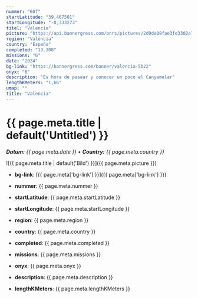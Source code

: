 ```yaml
---
nummer: "607"
startLatitude: "39,467501"
startLongitude: "-0,333273"
titel: "Valencia"
picture: "https://api.bannergress.com/bnrs/pictures/2d9da08fae3fe3302a7ed5ddae74aad2"
region: "València"
country: "España"
completed: "13.308"
missions: "6"
date: "2024"
bg-link: "https://bannergress.com/banner/valencia-5b22"
onyx: "0"
description: "Es hora de pasear y conocer un poco el Canyamelar"
lengthKMeters: "1,66"
umap: ""
title: "Valencia"
---
```

# {{ page.meta.title | default('Untitled') }}

_**Datum:** {{ page.meta.date }} • **Country:** {{ page.meta.country }}_

![{{ page.meta.title | default('Bild') }}]({{ page.meta.picture }})

- **bg-link**: [{{ page.meta['bg-link'] }}]({{ page.meta['bg-link'] }})

- **nummer**: {{ page.meta.nummer }}
- **startLatitude**: {{ page.meta.startLatitude }}
- **startLongitude**: {{ page.meta.startLongitude }}
- **region**: {{ page.meta.region }}
- **country**: {{ page.meta.country }}
- **completed**: {{ page.meta.completed }}
- **missions**: {{ page.meta.missions }}
- **onyx**: {{ page.meta.onyx }}
- **description**: {{ page.meta.description }}
- **lengthKMeters**: {{ page.meta.lengthKMeters }}
